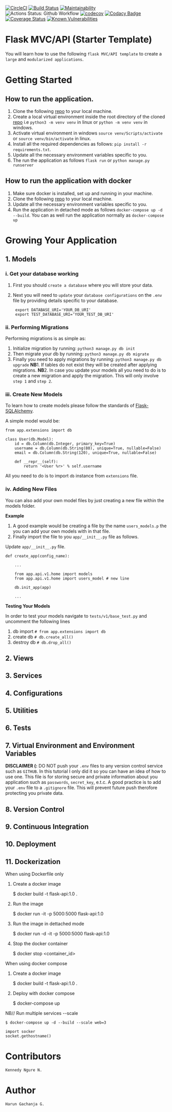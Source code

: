 [![CircleCI](https://circleci.com/gh/Arrotech/flask-api.svg?style=svg)](https://circleci.com/gh/Arrotech/flask-api) [![Build Status](https://dev.azure.com/arrotech254/Azure%20Pipeline/_apis/build/status/Arrotech.flask-api?branchName=develop)](https://dev.azure.com/arrotech254/Azure%20Pipeline/_build/latest?definitionId=1&branchName=develop) [![Maintainability](https://api.codeclimate.com/v1/badges/16fcf66b72437e32b882/maintainability)](https://codeclimate.com/github/Arrotech/flask-api/maintainability) ![Actions Status: Github Workflow](https://github.com/Arrotech/flask-api/actions/workflows/test.yml/badge.svg?branch=develop) [![codecov](https://codecov.io/gh/Arrotech/flask-api/branch/develop/graph/badge.svg?token=DY78pXVD24)](https://codecov.io/gh/Arrotech/flask-api) [![Codacy Badge](https://app.codacy.com/project/badge/Grade/58d6917cd18c4d43b81ff0a362fd6f61)](https://www.codacy.com/gh/Arrotech/flask-api/dashboard?utm_source=github.com&amp;utm_medium=referral&amp;utm_content=Arrotech/flask-api&amp;utm_campaign=Badge_Grade) [![Coverage Status](https://coveralls.io/repos/github/Arrotech/flask-api/badge.svg?branch=develop)](https://coveralls.io/github/Arrotech/flask-api?branch=develop) [![Known Vulnerabilities](https://snyk.io/test/github/Arrotech/flask-api/badge.svg)](https://snyk.io/test/github/Arrotech/flask-api)

# Flask MVC/API (Starter Template)

You will learn how to use the following `flask MVC/API template` to create a `large` and `modularized applications`.

# Getting Started

## How to run the application.

1. Clone the following [repo](https://github.com/Arrotech/flask-api.git) to your local machine.
2. Create a local virtual environment inside the root directory of the cloned [repo](https://github.com/Arrotech/flask-api.git) i.e `python3 -m venv venv` in linux or `python -m venv venv` in windows.
3. Activate virtual environment in windows `source venv/Scripts/activate` or `source venv/bin/activate` in linux.
4. Install all the required dependencies as follows: `pip install -r requirements.txt`.
5. Update all the necessary environment variables specific to you.
6. The run the application as follows `flask run` or `python manage.py runserver`

## How to run the application with docker

1. Make sure docker is installed, set up and running in your machine.
2. Clone the following [repo](https://github.com/Arrotech/flask-api.git) to your local machine.
3. Update all the necessary environment variables specific to you.
4. Run the application in detached mode as follows `docker-compose up -d --build`. You can as well run the application normally as `docker-compose up`

# Growing Your Application

## 1. Models

### i. Get your database working

1. First you should `create a database` where you will store your data.
2. Next you will need to `update` your `database configurations` on the `.env` file by providing details specific to your database.

        export DATABASE_URI='YOUR_DB_URI'
        export TEST_DATABASE_URI='YOUR_TEST_DB_URI'

### ii. Performing Migrations

Performing migrations is as simple as:
1. Initialize migration by running: `python3 manage.py db init`
2. Then migrate your db by running: `python3 manage.py db migrate`
3. Finally you need to apply migrations by running: `python3 manage.py db upgrade`
**NB**1. If tables do not exist they will be created after applying migrations.
**NB**2. In case you update your models all you need to do is to create a new migration and apply the migration. This will only involve `step 1` and `step 2`.

### iii. Create New Models

To learn how to create models please follow the standards of [Flask-SQLAlchemy](https://flask-sqlalchemy.palletsprojects.com/en/2.x/quickstart/).

A simple model would be:

```
from app.extensions import db

class User(db.Model):
    id = db.Column(db.Integer, primary_key=True)
    username = db.Column(db.String(80), unique=True, nullable=False)
    email = db.Column(db.String(120), unique=True, nullable=False)

    def __repr__(self):
        return '<User %r>' % self.username
```

All you need to do is to import `db` instance from `extensions` file.

### iv. Adding New Files

You can also add your own model files by just creating a new file within the models folder.

**Example**

1. A good example would be creating a file by the name `users_models.p` the you can add your own models with in that file.
2. Finally import the file to you `app/__init__.py` file as follows.

Update `app/__init__.py` file.

```
def create_app(config_name):

    ...

    from app.api.v1.home import models
    from app.api.v1.home import users_model # new line

    db.init_app(app)

    ...
```

**Testing Your Models**

In order to test your models navigate to `tests/v1/base_test.py` and uncomment the following lines
1. db import `# from app.extensions import db`
2. create db `# db.create_all()`
3. destroy db `# db.drop_all()` 

## 2. Views

## 3. Services

## 4. Configurations

## 5. Utilities 

## 6. Tests

## 7. Virtual Environment and Environment Variables

**DISCLAIMER (:**
DO NOT push your `.env` files to any version control service such as `GITHUB`. In this tutorial I only did it so you can have an idea of how to use one. This file is for storing secure and private information about you application such as `passwords`, `secret_key`, e.t.c.
A good practice is to add your `.env` file to a `.gitignore` file. This will prevent future push therofore protecting you private data.

## 8. Version Control

## 9. Continuous Integration

## 10. Deployment

## 11. Dockerization

When using Dockerfile only

1. Create a docker image

	$ docker build -t flask-api:1.0 .

2. Run the image

	$ docker run -it -p 5000:5000 flask-api:1.0

3. Run the image in dettached mode

	$ docker run -d -it -p 5000:5000 flask-api:1.0

4. Stop the docker container

	$ docker stop <container_id>

When using docker compose

1. Create a docker image

	$ docker build -t flask-api:1.0 .

2. Deploy with docker compose

	$ docker-compose up

NB// Run multiple services --scale

	$ docker-compose up -d --build --scale web=3

	import socker
	socket.gethostname()

# Contributors

    Kennedy Ngure N.

# Author

    Harun Gachanja G.
